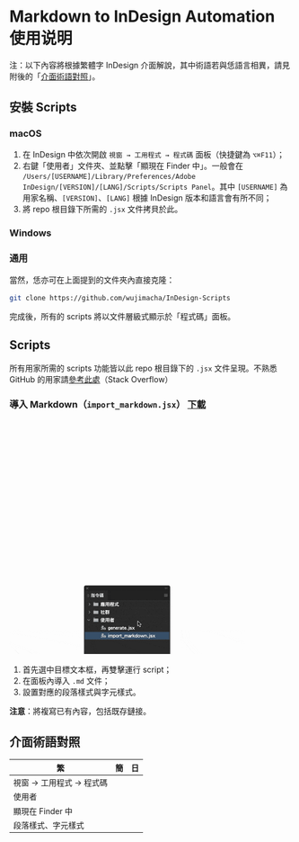 # Markdown to InDesign Automation 使用说明

注：以下內容將根據繁體字 InDesign 介面解說，其中術語若與恁語言相異，請見附後的「[介面術語對照](#介面術語對照)」。

## 安裝 Scripts

### macOS

1. 在 InDesign 中依次開啟 `視窗 → 工用程式 → 程式碼` 面板（快捷鍵為 `⌥⌘F11`）；
2. 右鍵「使用者」文件夾、並點擊「顯現在 Finder 中」。一般會在 `/Users/[USERNAME]/Library/Preferences/Adobe InDesign/[VERSION]/[LANG]/Scripts/Scripts Panel`。其中 `[USERNAME]` 為用家名稱、`[VERSION]`、`[LANG]` 根據 InDesign 版本和語言會有所不同；
3. 將 repo 根目錄下所需的 `.jsx` 文件拷貝於此。

### Windows

### 通用 

當然，恁亦可在上面提到的文件夾內直接克隆：

```bash
git clone https://github.com/wujimacha/InDesign-Scripts
```

完成後，所有的 scripts 將以文件層級式顯示於「程式碼」面板。

## Scripts

所有用家所需的 scripts 功能皆以此 repo 根目錄下的 `.jsx` 文件呈現。不熟悉 GitHub 的用家請[參考此處](https://stackoverflow.com/questions/4604663/download-single-files-from-github)（Stack Overflow）

### 導入 Markdown（`import_markdown.jsx`） [下載](https://raw.githubusercontent.com/wujimacha/InDesign-Scripts/main/import_markdown.jsx)

<img src="https://raw.githubusercontent.com/wujimacha/InDesign-Scripts/main/screenshots/import_markdown.gif" alt="Import Markdown 演示" width="420" />

1. 首先選中目標文本框，再雙擊運行 script；
2. 在面板內導入 `.md` 文件；
3. 設置對應的段落樣式與字元樣式。

**注意**：將複寫已有內容，包括既存鏈接。

## 介面術語對照

| 繁                        | 簡 | 日 |
|--------------------------|----|----|
| 視窗 → 工用程式 → 程式碼   |    |    |
| 使用者                   |    |    |
| 顯現在 Finder 中         |    |    |
| 段落樣式、字元樣式        |    |    |
